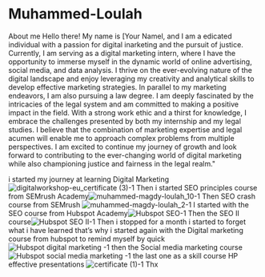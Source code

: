 # Muhammed-Loulah
About me
Hello there! My name is [Your Namel, and I am a edicated individual with a passion for digital inarketing and the pursuit of justice. Currently, I am serving as a digital marketing intern, where I have the opportunity to immerse myself in the dynamic world of online advertising, social media, and data analysis. I thrive on the ever-evolving nature of the digital landscape and enjoy leveraging my creativity and analytical skills to develop effective marketing strategies. In parallel to my marketing endeavors, I am also pursuing a law degree. I am deeply fascinated by the intricacies of the legal system and am committed to making a positive impact in the field. With a strong work ethic and a thirst for knowledge, I embrace the challenges presented by both my internship and my legal studies. I believe that the combination of marketing expertise and legal acumen will enable me to approach complex problems from multiple perspectives. I am excited to continue my journey of growth and look forward to contributing to the ever-changing world of digital marketing while also championing justice and fairness in the legal realm."

i started my journey at learning Digital Marketing ![digitalworkshop-eu_certificate (3)-1](https://github.com/MuhammedLoulah1/Muhammed-Loulah/assets/168096703/a9c06b46-5d23-4a75-934e-c167a9bea8ca)
Then i started SEO principles course from SEMrush Academy![muhammed-magdy-loulah_10-1](https://github.com/MuhammedLoulah1/Muhammed-Loulah/assets/168096703/ee206dd0-bc53-4dc5-b1a7-14eba81df241)
Then SEO crash course from SEMrush ![muhammed-magdy-loulah_2-1](https://github.com/MuhammedLoulah1/Muhammed-Loulah/assets/168096703/88fa39d0-fb88-4fba-8c2b-6b7fcc2e97eb)
I started with the SEO course from Hubspot Academy![Hubspot SEO-1](https://github.com/MuhammedLoulah1/Muhammed-Loulah/assets/168096703/86558e96-384c-4c3a-9d30-2dd316691bd8)
Then the SEO II course![Hubspot SEO II-1](https://github.com/MuhammedLoulah1/Muhammed-Loulah/assets/168096703/1c843e59-80f2-4a42-a458-a508c13ec48a)
Then i stopped for a month i started to forget what i have learned that’s why i started again with the Digital marketing course from hubspot to remind myself by quick ![Hubspot digital marketing -1](https://github.com/MuhammedLoulah1/Muhammed-Loulah/assets/168096703/a4bc0bf2-bff6-4a10-a563-094f783308b6)
then the Social media marketing course ![Hubspot social media marketing -1](https://github.com/MuhammedLoulah1/Muhammed-Loulah/assets/168096703/9496e6c1-e810-4211-b14a-3a3123db93b8)
the last one as a skill course HP effective presentations ![certificate (1)-1](https://github.com/MuhammedLoulah1/Muhammed-Loulah/assets/168096703/7e7729d0-4ab5-49bd-9d73-3f96b85e613c)
Thx
